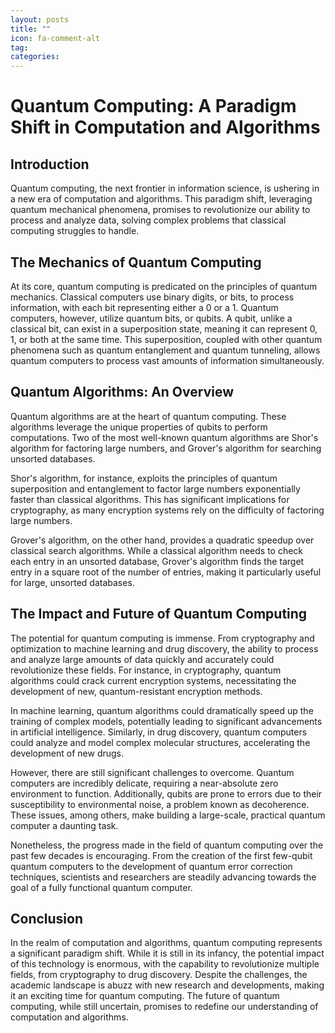 ```yaml
---
layout: posts
title: ""
icon: fa-comment-alt
tag: 
categories: 
---
```


# Quantum Computing: A Paradigm Shift in Computation and Algorithms 

## Introduction

Quantum computing, the next frontier in information science, is ushering in a new era of computation and algorithms. This paradigm shift, leveraging quantum mechanical phenomena, promises to revolutionize our ability to process and analyze data, solving complex problems that classical computing struggles to handle. 

## The Mechanics of Quantum Computing

At its core, quantum computing is predicated on the principles of quantum mechanics. Classical computers use binary digits, or bits, to process information, with each bit representing either a 0 or a 1. Quantum computers, however, utilize quantum bits, or qubits. A qubit, unlike a classical bit, can exist in a superposition state, meaning it can represent 0, 1, or both at the same time. This superposition, coupled with other quantum phenomena such as quantum entanglement and quantum tunneling, allows quantum computers to process vast amounts of information simultaneously.

## Quantum Algorithms: An Overview

Quantum algorithms are at the heart of quantum computing. These algorithms leverage the unique properties of qubits to perform computations. Two of the most well-known quantum algorithms are Shor's algorithm for factoring large numbers, and Grover's algorithm for searching unsorted databases. 

Shor's algorithm, for instance, exploits the principles of quantum superposition and entanglement to factor large numbers exponentially faster than classical algorithms. This has significant implications for cryptography, as many encryption systems rely on the difficulty of factoring large numbers.

Grover's algorithm, on the other hand, provides a quadratic speedup over classical search algorithms. While a classical algorithm needs to check each entry in an unsorted database, Grover's algorithm finds the target entry in a square root of the number of entries, making it particularly useful for large, unsorted databases.

## The Impact and Future of Quantum Computing

The potential for quantum computing is immense. From cryptography and optimization to machine learning and drug discovery, the ability to process and analyze large amounts of data quickly and accurately could revolutionize these fields. For instance, in cryptography, quantum algorithms could crack current encryption systems, necessitating the development of new, quantum-resistant encryption methods.

In machine learning, quantum algorithms could dramatically speed up the training of complex models, potentially leading to significant advancements in artificial intelligence. Similarly, in drug discovery, quantum computers could analyze and model complex molecular structures, accelerating the development of new drugs.

However, there are still significant challenges to overcome. Quantum computers are incredibly delicate, requiring a near-absolute zero environment to function. Additionally, qubits are prone to errors due to their susceptibility to environmental noise, a problem known as decoherence. These issues, among others, make building a large-scale, practical quantum computer a daunting task.

Nonetheless, the progress made in the field of quantum computing over the past few decades is encouraging. From the creation of the first few-qubit quantum computers to the development of quantum error correction techniques, scientists and researchers are steadily advancing towards the goal of a fully functional quantum computer.

## Conclusion

In the realm of computation and algorithms, quantum computing represents a significant paradigm shift. While it is still in its infancy, the potential impact of this technology is enormous, with the capability to revolutionize multiple fields, from cryptography to drug discovery. Despite the challenges, the academic landscape is abuzz with new research and developments, making it an exciting time for quantum computing. The future of quantum computing, while still uncertain, promises to redefine our understanding of computation and algorithms.
